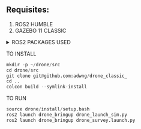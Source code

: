 ## Requisites:
1. ROS2 HUMBLE
2. GAZEBO 11 CLASSIC

<details>

<summary>ROS2 PACKAGES USED</summary>

| Packages | Functionality |
| ------------- | ------------- |
| `Twist Mux`  |  Multiplex Control  |
| `gazebo_ros_pkgs`  | Interface gazebo data with ros2  |
| `slam_toolbox`  | basic 2D slam using Lidar  |
| `RTABMAP-ROS`  | advanced 3D slam with RGBD camera |
| `Nav2`  | Autonomous Navigation Stack  |

</details>

TO INSTALL
```python
mkdir -p ~/drone/src
cd drone/src
git clone git@github.com:adwng/drone_classic_
cd ..
colcon build --symlink-install
```

TO RUN

```python
source drone/install/setup.bash
ros2 launch drone_bringup drone_launch_sim.py
ros2 launch drone_bringup drone_survey.launch.py
```
